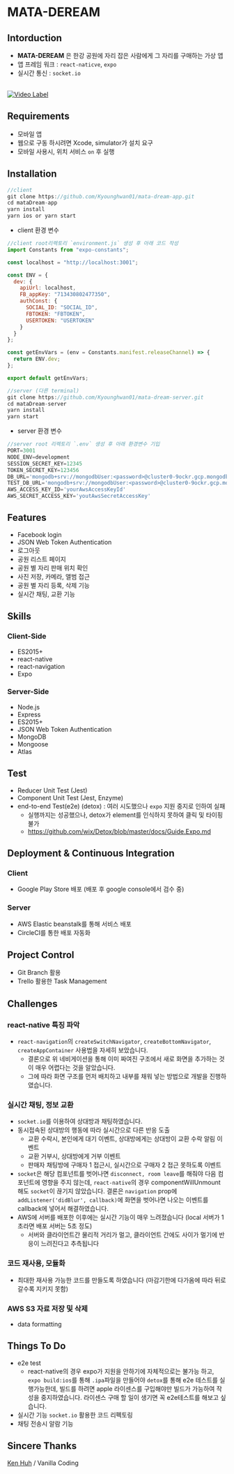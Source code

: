 # MATA-DEREAM

## Intorduction

- **MATA-DEREAM** 은 한강 공원에 자리 잡은 사람에게 그 자리를 구매하는 가상 앱
- 앱 프레임 워크 : `react-naticve`, `expo`
- 실시간 통신 : `socket.io`

<br>[![Video Label](http://img.youtube.com/vi/e6tEy4qXAHI/0.jpg)](https://www.youtube.com/watch?v=e6tEy4qXAHI)

## Requirements

- 모바일 앱
- 웹으로 구동 하시려면 Xcode, simulator가 설치 요구
- 모바일 사용시, 위치 서비스 `on` 후 실행

## Installation

```javascript
//client
git clone https://github.com/Kyounghwan01/mata-dream-app.git
cd mataDream-app
yarn install
yarn ios or yarn start

```
- client 환경 변수

```javascript
//client root리렉토리 `environment.js` 생성 후 아래 코드 작성
import Constants from "expo-constants";

const localhost = "http://localhost:3001";

const ENV = {
  dev: {
    apiUrl: localhost,
    FB_appKey: "713430802477350",
    authConst: {
      SOCIAL_ID: "SOCIAL_ID",
      FBTOKEN: "FBTOKEN",
      USERTOKEN: "USERTOKEN"
    }
  }
};

const getEnvVars = (env = Constants.manifest.releaseChannel) => {
  return ENV.dev;
};

export default getEnvVars;
```


```javascript
//server (다른 terminal)
git clone https://github.com/Kyounghwan01/mata-dream-server.git
cd mataDream-server
yarn install
yarn start
```
- server 환경 변수
```javascript
//server root 리렉토리 `.env` 생성 후 아래 환경변수 기입
PORT=3001
NODE_ENV=development
SESSION_SECRET_KEY=12345
TOKEN_SECRET_KEY=123456
DB_URL='mongodb+srv://mongodbUser:<password>@cluster0-9ockr.gcp.mongodb.net/mata_dream?retryWrites=true&w=majority'
TEST_DB_URL='mongodb+srv://mongodbUser:<password>@cluster0-9ockr.gcp.mongodb.net/test_mata_dream?retryWrites=true&w=majority'
AWS_ACCESS_KEY_ID='yourAwsAccessKeyId'
AWS_SECRET_ACCESS_KEY='youtAwsSecretAccessKey'
```


## Features

- Facebook login
- JSON Web Token Authentication
- 로그아웃
- 공원 리스트 페이지
- 공원 별 자리 판매 위치 확인
- 사진 저장, 카메라, 앨범 접근
- 공원 별 자리 등록, 삭제 기능
- 실시간 채팅, 교환 기능

## Skills

### Client-Side

- ES2015+
- react-native
- react-navigation
- Expo

### Server-Side

- Node.js
- Express
- ES2015+
- JSON Web Token Authentication
- MongoDB
- Mongoose
- Atlas

## Test

- Reducer Unit Test (Jest)
- Component Unit Test (Jest, Enzyme)
- end-to-end Test(e2e) (detox) : 여러 시도했으나 `expo` 지원 중지로 인하여 실패
  - 실행까지는 성공했으나, detox가 element를 인식하지 못하여 클릭 및 타이핑 불가
  - https://github.com/wix/Detox/blob/master/docs/Guide.Expo.md

## Deployment & Continuous Integration

### Client

- Google Play Store 배포 (배포 후 google console에서 검수 중)

### Server

- AWS Elastic beanstalk를 통해 서비스 배포
- CircleCI를 통한 배포 자동화

## Project Control

- Git Branch 활용
- Trello 활용한 Task Management

## Challenges

### react-native 특징 파악

- `react-navigation`의 `createSwitchNavigator`, `createBottomNavigator`, `createAppContainer` 사용법을 자세히 보았습니다.
  - 결론으로 위 네비게이션을 통해 이미 짜여진 구조에서 새로 화면을 추가하는 것이 매우 어렵다는 것을 알았습니다.
  - 그에 따라 화면 구조를 먼저 배치하고 내부를 채워 넣는 방법으로 개발을 진행하였습니다.

### 실시간 채팅, 정보 교환

- `socket.io`를 이용하여 상대방과 채팅하였습니다.
- 동시접속된 상대방의 행동에 따라 실시간으로 다른 반응 도출
  - 교환 수락시, 본인에게 대기 이벤트, 상대방에게는 상대방이 교환 수락 알림 이벤트
  - 교환 거부시, 상대방에게 거부 이벤트
  - 판매자 채팅방에 구매자 1 접근시, 실시간으로 구매자 2 접근 못하도록 이벤트
- `socket`은 해당 컴포넌트를 벗어나면 `disconnect, room leave`를 해줘야 다음 컴포넌트에 영향을 주지 않는데, `react-native`의 경우 componentWillUnmount 해도 `socket`이 끊기지 않았습니다. 결론은 `navigation` prop에 `addListener('didBlur', callback)`에 화면을 벗어나면 나오는 이벤트를 callback에 넣어서 해결하였습니다.
- AWS에 서버를 배포한 이후에는 실시간 기능이 매우 느려졌습니다 (local 서버가 1초라면 배포 서버는 5초 정도)
  - 서버와 클라이언트간 물리적 거리가 멀고, 클라이언트 간에도 사이가 멀기에 반응이 느려진다고 추측됩니다

### 코드 재사용, 모듈화

- 최대한 재사용 가능한 코드를 만들도록 하였습니다 (마감기한에 다가옴에 따라 뒤로 갈수록 지키지 못함)

### AWS S3 자료 저장 및 삭제
- data formatting


## Things To Do

- e2e test
  - react-native의 경우 expo가 지원을 안하기에 자체적으로는 불가능 하고, `expo build:ios`를 통해 `.ipa`파일을 만들어야 `detox`를 통해 e2e 테스트를 실행가능한데, 빌드를 하려면 apple 라이센스를 구입해야만 빌드가 가능하여 작성을 중지하였습니다. 라이센스 구매 할 일이 생기면 꼭 e2e테스트를 해보고 싶습니다.
- 실시간 기능 `socket.io` 활용한 코드 리펙토링
- 채팅 전송시 알람 기능

## Sincere Thanks

[Ken Huh](https://github.com/Ken123777) / Vanilla Coding
